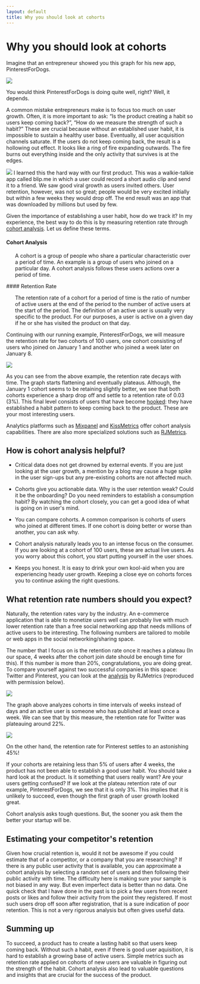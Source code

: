 ```yaml
---
layout: default
title: Why you should look at cohorts
---
```

# Why you should look at cohorts

Imagine that an entrepreneur showed you this graph for his new app, PinterestForDogs.

<img class="iborder" src="/assets/users_growth.png"/>

You would think PinterestForDogs is doing quite well, right? Well, it depends.

A common mistake entrepreneurs make is to focus too much on user growth. Often, it is more important to ask: “Is the product creating a habit so users keep coming back?”, “How do we measure the strength of such a habit?” These are crucial because without an established user habit, it is impossible to sustain a healthy user base. Eventually, all user acquisition channels saturate. If the users do not keep coming back, the result is a hollowing out effect. It looks like a ring of fire expanding outwards. The fire burns out everything inside and the only activity that survives is at the edges.

<img class="iborder" src="/assets/brush_fire.jpg"/>
<!---
Image from http://commons.wikimedia.org/wiki/File:Susie_Fire_on_August_4,_2011_northwest_of_Elko,_Nevada.jpg. Licensed under Creative Commons Attribution-Share Alike 3.0 Unported
--->
I learned this the hard way with our first product. This was a walkie-talkie app called blip.me in which a user could record a short audio clip and send it to a friend. We saw good viral growth as users invited others. User retention, however, was not so great; people would be very excited initially but within a few weeks they would drop off. The end result was an app that was downloaded by millions but used by few.

Given the importance of establishing a user habit, how do we track it? In my experience, the best way to do this is by measuring retention rate through [cohort analysis](http://cohortanalysis.com). Let us define these terms.

#### Cohort Analysis
<ul>
A cohort is a group of people who share a particular characteristic over a period of time. An example is a group of users who joined on a particular day.
A cohort analysis follows these users actions over a period of time.
</ul>
#### Retention Rate
<ul>
The retention rate of a cohort for a period of time is the ratio of number of active users at the end of the period to the number of active users at the start of the period. The definition of an active user is usually very specific to the product. For our purposes, a user is active on a given day if he or she has visited the product on that day.
</ul>

Continuing with our running example, PinterestForDogs, we will measure the retention rate for two cohorts of 100 users, one cohort consisting of users who joined on January 1 and another who joined a week later on January 8.

<img class="iborder" src="/assets/retention.png"/>

As you can see from the above example, the retention rate decays with time. The graph starts flattening and eventually plateaus. Although, the January 1 cohort seems to be retaining slightly better, we see that both cohorts experience a sharp drop off and settle to a retention rate of 0.03 (3%). This final level consists of users that have become [hooked](http://www.nirandfar.com/2013/02/new-video-hooked-the-psychology-of-how-products-engage-us.html): they have established a habit pattern to keep coming back to the product. These are your most interesting users.

Analytics platforms such as [Mixpanel](http://mixpanel.com) and [KissMetrics](http://kissmetrics.com) offer cohort analysis capabilities. There are also more specialized solutions such as [RJMetrics](http://rjmetrics.com).

## How is cohort analysis helpful?
* Critical data does not get drowned by external events. If you are just looking at the user growth, a mention by a blog may cause a huge spike in the user sign-ups but any pre-existing cohorts are not affected much.

* Cohorts give you actionable data. Why is the user retention weak? Could it be the onboarding? Do you need reminders to establish a consumption habit? By watching the cohort closely, you can get a good idea of what is going on in user's mind.

* You can compare cohorts. A common comparison is cohorts of users who joined at different times. If one cohort is doing better or worse than another, you can ask why.

* Cohort analysis naturally leads you to an intense focus on the consumer. If you are looking at a cohort of 100 users, these are actual live users. As you worry about this cohort, you start putting yourself in the user shoes.

* Keeps you honest. It is easy to drink your own kool-aid when you are experiencing heady user growth. Keeping a close eye on cohorts forces you to continue asking the right questions.

## What retention rate numbers should you expect?
Naturally, the retention rates vary by the industry. An e-commerce application that is able to monetize users well can probably live with much lower retention rate than a free social networking app that needs millions of active users to be interesting. The following numbers are tailored to mobile or web apps in the social networking/sharing space.

The number that I focus on is the retention rate once it reaches a plateau (In our space, 4 weeks after the cohort join date should be enough time for this). If this number is more than 20%, congratulations, you are doing great.  To compare yourself against two successful companies in this space: Twitter and Pinterest, you can look at the [analysis](http://blog.rjmetrics.com/2012/02/15/pinterest-data-analysis-an-inside-look) by RJMetrics (reproduced with permission below).

<img class="iborder" src="/assets/twitter.jpg"/>

The graph above analyzes cohorts in time intervals of weeks instead of days and an active user is someone who has published at least once a week. We can see that by this measure, the retention rate for Twitter was plateauing around 22%.

<img class="iborder" src="/assets/pinterest4.jpg"/>

On the other hand, the retention rate for Pinterest settles to an astonishing 45%!

If your cohorts are retaining less than 5% of users after 4 weeks, the product has not been able to establish a good user habit. You should take a hard look at the product. Is it something that users really want? Are your users getting confused? If we look at the plateau retention rate of our example, PinterestForDogs, we see that it is only 3%. This implies that it is unlikely to succeed, even though the first graph of user growth looked great.

Cohort analysis asks tough questions. But, the sooner you ask them the better your startup will be.

## Estimating your competitor's retention

Given how crucial retention is, would it not be awesome if you could estimate that of a competitor, or a company that you are researching? If there is any public user activity that is available, you can approximate a cohort analysis by selecting a random set of users and then following their public activity with time. The difficulty here is making sure your sample is not biased in any way. But even imperfect data is better than no data. One quick check that I have done in the past is to pick a few users from recent posts or likes and follow their activity from the point they registered. If most such users drop off soon after registration, that is a sure indication of poor retention. This is not a very rigorous analysis but often gives useful data.

## Summing up

To succeed, a product has to create a lasting habit so that users keep coming back. Without such a habit, even if there is good user aquisition, it is hard to establish a growing base of active users. Simple metrics such as retention rate applied on cohorts of new users are valuable in figuring out the strength of the habit. Cohort analysis also lead to valuable questions and insights that are crucial for the success of the product.
